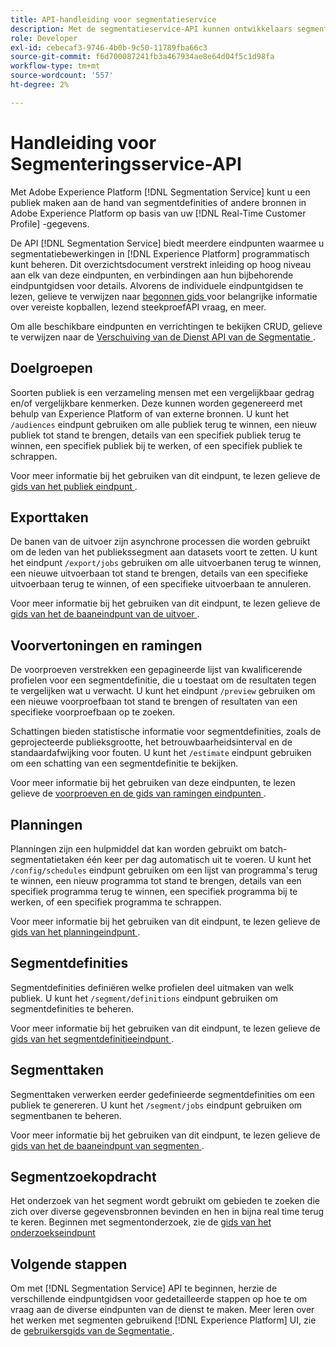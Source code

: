 ```yaml
---
title: API-handleiding voor segmentatieservice
description: Met de segmentatieservice-API kunnen ontwikkelaars segmentatiebewerkingen in Adobe Experience Platform programmatisch beheren. Volg deze gids voor het uitvoeren van de belangrijkste bewerkingen met de API.
role: Developer
exl-id: cebecaf3-9746-4b0b-9c50-11789fba66c3
source-git-commit: f6d700087241fb3a467934ae8e64d04f5c1d98fa
workflow-type: tm+mt
source-wordcount: '557'
ht-degree: 2%

---
```


# Handleiding voor Segmenteringsservice-API

Met Adobe Experience Platform [!DNL Segmentation Service] kunt u een publiek maken aan de hand van segmentdefinities of andere bronnen in Adobe Experience Platform op basis van uw [!DNL Real-Time Customer Profile] -gegevens.

De API [!DNL Segmentation Service] biedt meerdere eindpunten waarmee u segmentatiebewerkingen in [!DNL Experience Platform] programmatisch kunt beheren. Dit overzichtsdocument verstrekt inleiding op hoog niveau aan elk van deze eindpunten, en verbindingen aan hun bijbehorende eindpuntgidsen voor details. Alvorens de individuele eindpuntgidsen te lezen, gelieve te verwijzen naar [ begonnen gids ](./getting-started.md) voor belangrijke informatie over vereiste kopballen, lezend steekproefAPI vraag, en meer.

Om alle beschikbare eindpunten en verrichtingen te bekijken CRUD, gelieve te verwijzen naar de [ Verschuiving van de Dienst API van de Segmentatie ](https://www.adobe.io/experience-platform-apis/references/segmentation/).

## Doelgroepen

Soorten publiek is een verzameling mensen met een vergelijkbaar gedrag en/of vergelijkbare kenmerken. Deze kunnen worden gegenereerd met behulp van Experience Platform of van externe bronnen. U kunt het `/audiences` eindpunt gebruiken om alle publiek terug te winnen, een nieuw publiek tot stand te brengen, details van een specifiek publiek terug te winnen, een specifiek publiek bij te werken, of een specifiek publiek te schrappen.

Voor meer informatie bij het gebruiken van dit eindpunt, te lezen gelieve de [ gids van het publiek eindpunt ](./audiences.md).

## Exporttaken

De banen van de uitvoer zijn asynchrone processen die worden gebruikt om de leden van het publiekssegment aan datasets voort te zetten. U kunt het eindpunt `/export/jobs` gebruiken om alle uitvoerbanen terug te winnen, een nieuwe uitvoerbaan tot stand te brengen, details van een specifieke uitvoerbaan terug te winnen, of een specifieke uitvoerbaan te annuleren.

Voor meer informatie bij het gebruiken van dit eindpunt, te lezen gelieve de [ gids van het de baaneindpunt van de uitvoer ](./export-jobs.md).

## Voorvertoningen en ramingen

De voorproeven verstrekken een gepagineerde lijst van kwalificerende profielen voor een segmentdefinitie, die u toestaat om de resultaten tegen te vergelijken wat u verwacht. U kunt het eindpunt `/preview` gebruiken om een nieuwe voorproefbaan tot stand te brengen of resultaten van een specifieke voorproefbaan op te zoeken.

Schattingen bieden statistische informatie voor segmentdefinities, zoals de geprojecteerde publieksgrootte, het betrouwbaarheidsinterval en de standaardafwijking voor fouten. U kunt het `/estimate` eindpunt gebruiken om een schatting van een segmentdefinitie te bekijken.

Voor meer informatie bij het gebruiken van deze eindpunten, te lezen gelieve de [ voorproeven en de gids van ramingen eindpunten ](./previews-and-estimates.md).

## Planningen

Planningen zijn een hulpmiddel dat kan worden gebruikt om batch-segmentatietaken één keer per dag automatisch uit te voeren. U kunt het `/config/schedules` eindpunt gebruiken om een lijst van programma&#39;s terug te winnen, een nieuw programma tot stand te brengen, details van een specifiek programma terug te winnen, een specifiek programma bij te werken, of een specifiek programma te schrappen.

Voor meer informatie bij het gebruiken van dit eindpunt, te lezen gelieve de [ gids van het planningeindpunt ](./schedules.md).

## Segmentdefinities

Segmentdefinities definiëren welke profielen deel uitmaken van welk publiek. U kunt het `/segment/definitions` eindpunt gebruiken om segmentdefinities te beheren.

Voor meer informatie bij het gebruiken van dit eindpunt, te lezen gelieve de [ gids van het segmentdefinitieeindpunt ](./segment-definitions.md).

## Segmenttaken

Segmenttaken verwerken eerder gedefinieerde segmentdefinities om een publiek te genereren. U kunt het `/segment/jobs` eindpunt gebruiken om segmentbanen te beheren.

Voor meer informatie bij het gebruiken van dit eindpunt, te lezen gelieve de [ gids van het de baaneindpunt van segmenten ](./segment-jobs.md).

## Segmentzoekopdracht

Het onderzoek van het segment wordt gebruikt om gebieden te zoeken die zich over diverse gegevensbronnen bevinden en hen in bijna real time terug te keren. Beginnen met segmentonderzoek, zie de [ gids van het onderzoekseindpunt ](segment-search.md)

## Volgende stappen

Om met [!DNL Segmentation Service] API te beginnen, herzie de verschillende eindpuntgidsen voor gedetailleerde stappen op hoe te om vraag aan de diverse eindpunten van de dienst te maken. Meer leren over het werken met segmenten gebruikend [!DNL Experience Platform] UI, zie de [ gebruikersgids van de Segmentatie ](../ui/overview.md).
